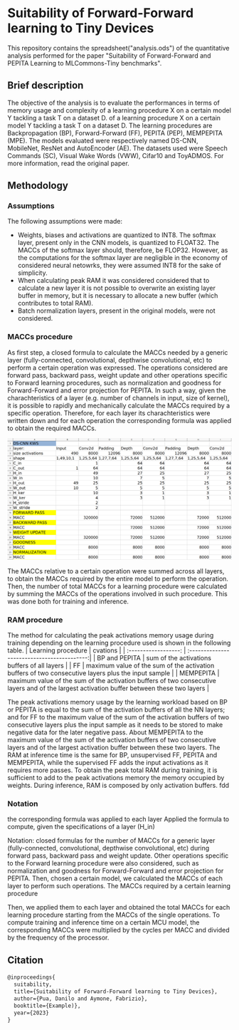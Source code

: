 # Suitability of Forward-Forward learning to Tiny Devices
This repository contains the spreadsheet("analysis.ods") of the quantitative analysis performed for the paper "Suitability of Forward-Forward and PEPITA Learning to MLCommons-Tiny benchmarks". 


## Brief description
The objective of the analysis is to evaluate the performances in terms of memory usage and complexity of a learning procedure X on a certain model Y tackling a task T on a dataset D. of a learning procedure X on a certain model Y tackling a task T on a dataset D. The learning procedures are Backpropagation (BP), Forward-Forward (FF), PEPITA (PEP), MEMPEPITA (MPE). The models evaluated were respectively named DS-CNN, MobileNet, ResNet and AutoEncoder (AE). The datasets used were Speech Commands (SC), Visual Wake Words (VWW), Cifar10 and ToyADMOS. For more information, read the original paper.

## Methodology
### Assumptions
The following assumptions were made: 
- Weights, biases and activations are quantized to INT8. The softmax layer, present only in the CNN models, is quantized to FLOAT32. The MACCs of the softmax layer should, therefore, be FLOP32. However, as the computations for the softmax layer are negligible in the economy of considered neural netowrks, they were assumed INT8 for the sake of simplicity. 
- When calculating peak RAM it was considered considered that to calculate a new layer it is not possible to overwrite an existing layer buffer in memory, but it is necessary to allocate a new buffer (which contributes to total RAM).
- Batch normalization layers, present in the original models, were not considered.

### MACCs procedure

As first step, a closed formula to calculate the MACCs needed by a generic layer (fully-connected, convolutional, depthwise convolutional, etc) to perform a certain operation was expressed. The operations considered are forward pass, backward pass, weight update and other operations specific to Forward learning procedures, such as normalization and goodness for Forward-Forward and error projection for PEPITA. In such a way, given the charachteristics of a layer (e.g. number of channels in input, size of kernel), it is possible to rapidly and mechanically calculate the MACCs required by a specific operation. Therefore, for each layer its charachteristics were written down and for each operation the corresponding formula was applied to obtain the required MACCs.

![spreadsheet](figures/spreadsheet_example.png)

The MACCs relative to a certain operation were summed across all layers, to obtain the MACCs required by the entire model to perform the operation. Then, the number of total MACCs for a learning procedure were calculated by summing the MACCs of the operations involved in such procedure. This was done both for training and inference.

### RAM procedure
The method for calculating the peak activations memory usage during training depending on the learning procedure used is shown in the following table.
| Learning procedure | cvations                                 |
| :------------------: | :------------------------------------------:|
| BP and PEPITA      | sum of the activations buffers of all layers |
| FF                 | maximum value of the sum of the activation buffers of two consecutive layers plus the input sample |
| MEMPEPITA          | maximum value of the sum of the activation buffers of two consecutive layers and of the largest activation buffer between these two layers |

The peak activations memory usage by the learning workload based on BP or PEPITA is equal to the sum of the activation buffers of all the NN layers; and for FF to the maximum value of the sum of the activation buffers of two consecutive layers plus the input sample as it needs to be stored to make negative data for the later negative pass. About MEMPEPITA to the maximum value of the sum of the activation buffers of two consecutive layers and of the largest activation buffer between these two layers. The RAM at inference time is the same for BP, unsupervised FF, PEPITA and MEMPEPITA, while the supervised FF adds the input activations as it requires more passes. To obtain the peak total RAM during training, it is sufficient to add to the peak activations memory the memory occupied by weights. During inference, RAM is composed by only activation buffers. 
 fdd

### Notation

the corresponding formula was applied to each layer
Applied the formula to compute, given the specifications of a layer (H_in)

Notation:
closed formulas for the number of MACCs for a generic layer (fully-connected, convolutional, depthwise convolutional, etc) during forward pass, backward pass and weight update. Other operations specific to the Forward learning procedure were also considered, such as normalization and goodness for Forward-Forward and error projection for PEPITA. Then, chosen a certain model, we calculated the MACCs of each layer to perform such operations. The MACCs required by a certain learning procedure 


Then, we applied them to each layer and obtained the total MACCs for each learning procedure starting from the MACCs of the single operations.
To compute training and inference time on a certain MCU model, the corresponding MACCs were multiplied by the cycles per MACC and divided by the frequency of the processor.


## Citation
```
@inproceedings{
  suitability,
  title={Suitability of Forward-Forward learning to Tiny Devices},
  author={Pua, Danilo and Aymone, Fabrizio},
  booktitle={Example)},
  year={2023}
} 
```
